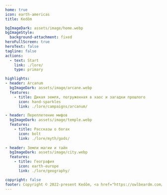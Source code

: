```yaml
---
home: true
icon: earth-americas
title: Kedôm

bgImageDark: assets/image/home.webp
bgImageStyle:
  background-attachment: fixed
heroFullScreen: true
heroText: false
tagline: false
actions:
  - text: Start
    link: ./lore/
    type: primary

highlights:
- header: Arcanum
  bgImageDark: assets/image/arcane.webp
  features:
    - title: Дикая земля, погруженная в хаос и загадки прошлого
      icon: hand-sparkles
      link: ./lore/campaigns/arcanum/

- header: Переплетение мифов  
  bgImageDark: assets/image/temple.webp
  features:
    - title: Рассказы о богах
      icon: bolt
      link: ./lore/myth/gods/
    
- header: Земли магии и тайн
  bgImageDark: assets/image/city.webp
  features:
    - title: География
      icon: earth-europe
      link: ./lore/geography/

copyright: false
footer: Copyright © 2022-present Kedôm, <a href="https://owlbeardm.com/" target="_blank">OwlbearDM</a>.
---
```

